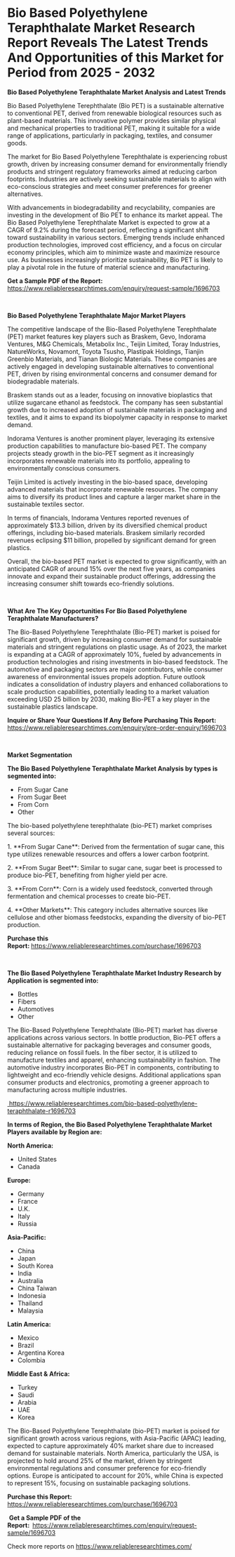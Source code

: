 <p><h1>Bio Based Polyethylene Teraphthalate Market Research Report Reveals The Latest Trends And Opportunities of this Market for Period from 2025 - 2032</h1></p><p><strong>Bio Based Polyethylene Teraphthalate Market Analysis and Latest Trends</strong></p>
<p><p>Bio Based Polyethylene Terephthalate (Bio PET) is a sustainable alternative to conventional PET, derived from renewable biological resources such as plant-based materials. This innovative polymer provides similar physical and mechanical properties to traditional PET, making it suitable for a wide range of applications, particularly in packaging, textiles, and consumer goods. </p><p>The market for Bio Based Polyethylene Terephthalate is experiencing robust growth, driven by increasing consumer demand for environmentally friendly products and stringent regulatory frameworks aimed at reducing carbon footprints. Industries are actively seeking sustainable materials to align with eco-conscious strategies and meet consumer preferences for greener alternatives. </p><p>With advancements in biodegradability and recyclability, companies are investing in the development of Bio PET to enhance its market appeal. The Bio Based Polyethylene Terephthalate Market is expected to grow at a CAGR of 9.2% during the forecast period, reflecting a significant shift toward sustainability in various sectors. Emerging trends include enhanced production technologies, improved cost efficiency, and a focus on circular economy principles, which aim to minimize waste and maximize resource use. As businesses increasingly prioritize sustainability, Bio PET is likely to play a pivotal role in the future of material science and manufacturing.</p></p>
<p><strong>Get a Sample PDF of the Report:&nbsp;</strong> <a href="https://www.reliableresearchtimes.com/enquiry/request-sample/1696703?utm_campaign=2627&utm_medium=2&utm_source=Github&utm_content=ia&utm_term=27032025&utm_id=bio-based-polyethylene-teraphthalate">https://www.reliableresearchtimes.com/enquiry/request-sample/1696703</a></p>
<p>&nbsp;</p>
<p><strong>Bio Based Polyethylene Teraphthalate Major Market Players</strong></p>
<p><p>The competitive landscape of the Bio-Based Polyethylene Terephthalate (PET) market features key players such as Braskem, Gevo, Indorama Ventures, M&G Chemicals, Metabolix Inc., Teijin Limited, Toray Industries, NatureWorks, Novamont, Toyota Tsusho, Plastipak Holdings, Tianjin Greenbio Materials, and Tianan Biologic Materials. These companies are actively engaged in developing sustainable alternatives to conventional PET, driven by rising environmental concerns and consumer demand for biodegradable materials.</p><p>Braskem stands out as a leader, focusing on innovative bioplastics that utilize sugarcane ethanol as feedstock. The company has seen substantial growth due to increased adoption of sustainable materials in packaging and textiles, and it aims to expand its biopolymer capacity in response to market demand.</p><p>Indorama Ventures is another prominent player, leveraging its extensive production capabilities to manufacture bio-based PET. The company projects steady growth in the bio-PET segment as it increasingly incorporates renewable materials into its portfolio, appealing to environmentally conscious consumers.</p><p>Teijin Limited is actively investing in the bio-based space, developing advanced materials that incorporate renewable resources. The company aims to diversify its product lines and capture a larger market share in the sustainable textiles sector.</p><p>In terms of financials, Indorama Ventures reported revenues of approximately $13.3 billion, driven by its diversified chemical product offerings, including bio-based materials. Braskem similarly recorded revenues eclipsing $11 billion, propelled by significant demand for green plastics.</p><p>Overall, the bio-based PET market is expected to grow significantly, with an anticipated CAGR of around 15% over the next five years, as companies innovate and expand their sustainable product offerings, addressing the increasing consumer shift towards eco-friendly solutions.</p></p>
<p>&nbsp;</p>
<p><strong>What Are The Key Opportunities For Bio Based Polyethylene Teraphthalate Manufacturers?</strong></p>
<p><p>The Bio-Based Polyethylene Terephthalate (Bio-PET) market is poised for significant growth, driven by increasing consumer demand for sustainable materials and stringent regulations on plastic usage. As of 2023, the market is expanding at a CAGR of approximately 10%, fueled by advancements in production technologies and rising investments in bio-based feedstock. The automotive and packaging sectors are major contributors, while consumer awareness of environmental issues propels adoption. Future outlook indicates a consolidation of industry players and enhanced collaborations to scale production capabilities, potentially leading to a market valuation exceeding USD 25 billion by 2030, making Bio-PET a key player in the sustainable plastics landscape.</p></p>
<p><strong>Inquire or Share Your Questions If Any Before Purchasing This Report:</strong> <a href="https://www.reliableresearchtimes.com/enquiry/pre-order-enquiry/1696703?utm_campaign=2627&utm_medium=2&utm_source=Github&utm_content=ia&utm_term=27032025&utm_id=bio-based-polyethylene-teraphthalate">https://www.reliableresearchtimes.com/enquiry/pre-order-enquiry/1696703</a></p>
<p>&nbsp;</p>
<p><strong>Market Segmentation</strong></p>
<p><strong>The Bio Based Polyethylene Teraphthalate Market Analysis by types is segmented into:</strong></p>
<p><ul><li>From Sugar Cane</li><li>From Sugar Beet</li><li>From Corn</li><li>Other</li></ul></p>
<p><p>The bio-based polyethylene terephthalate (bio-PET) market comprises several sources: </p><p>1. **From Sugar Cane**: Derived from the fermentation of sugar cane, this type utilizes renewable resources and offers a lower carbon footprint. </p><p>2. **From Sugar Beet**: Similar to sugar cane, sugar beet is processed to produce bio-PET, benefiting from higher yield per acre.</p><p>3. **From Corn**: Corn is a widely used feedstock, converted through fermentation and chemical processes to create bio-PET.</p><p>4. **Other Markets**: This category includes alternative sources like cellulose and other biomass feedstocks, expanding the diversity of bio-PET production.</p></p>
<p><strong>Purchase this Report:&nbsp;</strong><a href="https://www.reliableresearchtimes.com/purchase/1696703?utm_campaign=2627&utm_medium=2&utm_source=Github&utm_content=ia&utm_term=27032025&utm_id=bio-based-polyethylene-teraphthalate">https://www.reliableresearchtimes.com/purchase/1696703</a></p>
<p>&nbsp;</p>
<p><strong>The Bio Based Polyethylene Teraphthalate Market Industry Research by Application is segmented into:</strong></p>
<p><ul><li>Bottles</li><li>Fibers</li><li>Automotives</li><li>Other</li></ul></p>
<p><p>The Bio-Based Polyethylene Terephthalate (Bio-PET) market has diverse applications across various sectors. In bottle production, Bio-PET offers a sustainable alternative for packaging beverages and consumer goods, reducing reliance on fossil fuels. In the fiber sector, it is utilized to manufacture textiles and apparel, enhancing sustainability in fashion. The automotive industry incorporates Bio-PET in components, contributing to lightweight and eco-friendly vehicle designs. Additional applications span consumer products and electronics, promoting a greener approach to manufacturing across multiple industries.</p></p>
<p><a href="https://www.reliableresearchtimes.com/bio-based-polyethylene-teraphthalate-r1696703?utm_campaign=2627&utm_medium=2&utm_source=Github&utm_content=ia&utm_term=27032025&utm_id=bio-based-polyethylene-teraphthalate">&nbsp;https://www.reliableresearchtimes.com/bio-based-polyethylene-teraphthalate-r1696703</a></p>
<p><strong>In terms of Region, the Bio Based Polyethylene Teraphthalate Market Players available by Region are:</strong></p>
<p>
    <p> <strong> North America: </strong>
        <ul>
            <li>United States</li>
            <li>Canada</li>
        </ul>
        </p> 
    <p> <strong> Europe: </strong>
        <ul>
            <li>Germany</li>
            <li>France</li>
            <li>U.K.</li>
            <li>Italy</li>
            <li>Russia</li>
        </ul>
        </p> 
    <p> <strong> Asia-Pacific: </strong>
        <ul>
            <li>China</li>
            <li>Japan</li>
            <li>South Korea</li>
            <li>India</li>
            <li>Australia</li>
            <li>China Taiwan</li>
            <li>Indonesia</li>
            <li>Thailand</li>
            <li>Malaysia</li>
        </ul>
        </p> 
    <p> <strong> Latin America: </strong>
        <ul>
            <li>Mexico</li>
            <li>Brazil</li>
            <li>Argentina Korea</li>
            <li>Colombia</li>
        </ul>
        </p> 
    <p> <strong> Middle East & Africa: </strong>
        <ul>
            <li>Turkey</li>
            <li>Saudi</li>
            <li>Arabia</li>
            <li>UAE</li>
            <li>Korea</li>
        </ul>
    </p>
    </p>
<p><p>The Bio-Based Polyethylene Terephthalate (bio-PET) market is poised for significant growth across various regions, with Asia-Pacific (APAC) leading, expected to capture approximately 40% market share due to increased demand for sustainable materials. North America, particularly the USA, is projected to hold around 25% of the market, driven by stringent environmental regulations and consumer preference for eco-friendly options. Europe is anticipated to account for 20%, while China is expected to represent 15%, focusing on sustainable packaging solutions.</p></p>
<p><strong>Purchase this Report: </strong><a href="https://www.reliableresearchtimes.com/purchase/1696703?utm_campaign=2627&utm_medium=2&utm_source=Github&utm_content=ia&utm_term=27032025&utm_id=bio-based-polyethylene-teraphthalate">https://www.reliableresearchtimes.com/purchase/1696703</a></p>
<p>&nbsp;<strong>Get a Sample PDF of the Report:&nbsp;&nbsp;</strong><a href="https://www.reliableresearchtimes.com/enquiry/request-sample/1696703?utm_campaign=2627&utm_medium=2&utm_source=Github&utm_content=ia&utm_term=27032025&utm_id=bio-based-polyethylene-teraphthalate">https://www.reliableresearchtimes.com/enquiry/request-sample/1696703</a></p>
<p><strong></strong></p>
<p>Check more reports on <a href="https://www.reliableresearchtimes.com/?utm_campaign=2627&utm_medium=2&utm_source=Github&utm_content=ia&utm_term=27032025&utm_id=bio-based-polyethylene-teraphthalate">https://www.reliableresearchtimes.com/</a></p>